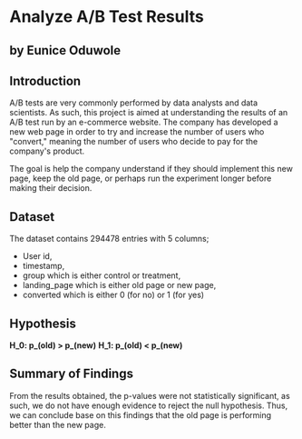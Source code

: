 # Analyze A/B Test Results
## by Eunice Oduwole

## Introduction 
A/B tests are very commonly performed by data analysts and data scientists. As such, this project is aimed at understanding the results of an  A/B test run by an e-commerce website. The company has developed a new web page in order to try and increase the number of users who "convert," meaning the number of users who decide to pay for the company's product.

The goal is help the company understand if they should implement this new page, keep the old page, or perhaps run the experiment longer before making their decision.


## Dataset

The dataset contains 294478 entries with 5 columns;
- User id,
- timestamp,
- group which is either control or treatment,
- landing_page which is  either old page or new page,
- converted which is either 0 (for no) or 1 (for yes)

## Hypothesis

**H_0: p_(old) >  p_(new)**
**H_1: p_(old) < p_(new)**


## Summary of Findings

From the results obtained, the p-values were not statistically significant, as such, we do not have enough evidence to reject the null hypothesis. Thus, we can conclude base on this findings that the old page is performing better than the new page. 


